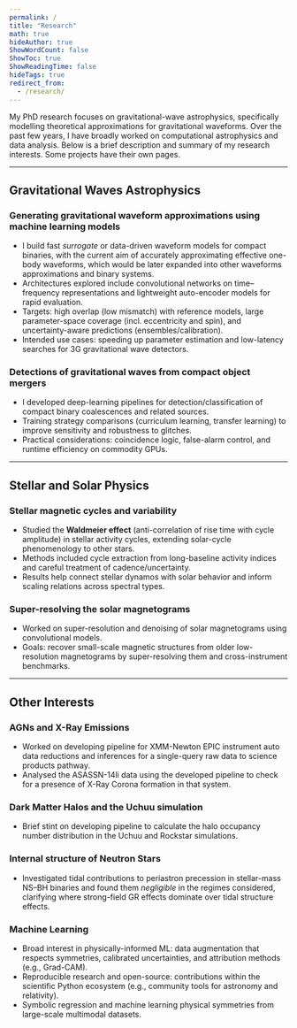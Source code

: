 ```yaml
---
permalink: /
title: "Research"
math: true
hideAuthor: true
ShowWordCount: false
ShowToc: true
ShowReadingTime: false
hideTags: true
redirect_from: 
  - /research/
---
```


My PhD research focuses on gravitational-wave astrophysics, specifically modelling theoretical approximations for gravitational waveforms. Over the past few years, I have broadly worked on computational astrophysics and data analysis. Below is a brief description and summary of my research interests. Some projects have their own pages.

---

## Gravitational Waves Astrophysics

### Generating gravitational waveform approximations using machine learning models
- I build fast *surrogate* or data-driven waveform models for compact binaries, with the current aim of accurately approximating effective one-body waveforms, which would be later expanded into other waveforms approximations and binary systems.
- Architectures explored include convolutional networks on time–frequency representations and lightweight auto-encoder models for rapid evaluation.
- Targets: high overlap (low mismatch) with reference models, large parameter-space coverage (incl. eccentricity and spin), and uncertainty-aware predictions (ensembles/calibration).
- Intended use cases: speeding up parameter estimation and low-latency searches for 3G gravitational wave detectors.

### Detections of gravitational waves from compact object mergers
- I developed deep-learning pipelines for detection/classification of compact binary coalescences and related sources.
- Training strategy comparisons (curriculum learning, transfer learning) to improve sensitivity and robustness to glitches.
- Practical considerations: coincidence logic, false-alarm control, and runtime efficiency on commodity GPUs.

---

## Stellar and Solar Physics

### Stellar magnetic cycles and variability
- Studied the **Waldmeier effect** (anti-correlation of rise time with cycle amplitude) in stellar activity cycles, extending solar-cycle phenomenology to other stars.
- Methods included cycle extraction from long-baseline activity indices and careful treatment of cadence/uncertainty.
- Results help connect stellar dynamos with solar behavior and inform scaling relations across spectral types.

### Super-resolving the solar magnetograms
- Worked on super-resolution and denoising of solar magnetograms using convolutional models.
- Goals: recover small-scale magnetic structures from older low-resolution magnetograms by super-resolving them and cross-instrument benchmarks.

---

## Other Interests

### AGNs and X-Ray Emissions
- Worked on developing pipeline for XMM-Newton EPIC instrument auto data reductions and inferences for a single-query raw data to science products pathway.
- Analysed the ASASSN-14li data using the developed pipeline to check for a presence of X-Ray Corona formation in that system.


### Dark Matter Halos and the Uchuu simulation
- Brief stint on developing pipeline to calculate the halo occupancy number distribution in the Uchuu and Rockstar simulations.


### Internal structure of Neutron Stars
- Investigated tidal contributions to periastron precession in stellar-mass NS–BH binaries and found them *negligible* in the regimes considered, clarifying where strong-field GR effects dominate over tidal structure effects.

### Machine Learning
- Broad interest in physically-informed ML: data augmentation that respects symmetries, calibrated uncertainties, and attribution methods (e.g., Grad-CAM).
- Reproducible research and open-source: contributions within the scientific Python ecosystem (e.g., community tools for astronomy and relativity).
- Symbolic regression and machine learning physical symmetries from large-scale multimodal datasets.